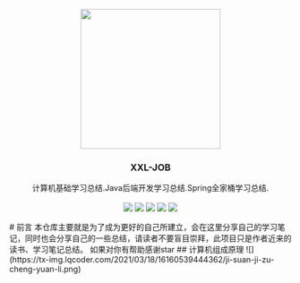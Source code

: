 
<p align="center" >
    <img src="https://tx-img.lqcoder.com/2021/03/17/16159503312877/16159503261021.jpg" width="250">
    <h3 align="center">XXL-JOB</h3>
    <p align="center">
        计算机基础学习总结.Java后端开发学习总结.Spring全家桶学习总结.
        <br>
        <br>
        <img src="https://img.shields.io/badge/relearn__cs-%E5%90%8E%E7%AB%AF%E5%BC%80%E5%8F%91-lightgrey" >
        <img src="https://img.shields.io/badge/relearn__cs-%E8%AE%A1%E7%AE%97%E6%9C%BA%E4%BD%93%E7%B3%BB-brightgreen" >
        <img src="https://img.shields.io/badge/relearn__cs-%E8%AE%A1%E7%AE%97%E6%9C%BA%E7%BD%91%E7%BB%9C-blue" >
         <img src="https://img.shields.io/badge/relearn__cs-%E6%93%8D%E4%BD%9C%E7%B3%BB%E7%BB%9F-red" >
        <img src="https://img.shields.io/badge/relearn__cs-%E8%AE%A1%E7%AE%97%E6%9C%BA%E7%BB%84%E6%88%90-yellow" >
    </p>
</p>
# 前言
本仓库主要就是为了成为更好的自己所建立，会在这里分享自己的学习笔记，同时也会分享自己的一些总结，请读者不要盲目崇拜，此项目只是作者近来的读书、学习笔记总结。
如果对你有帮助感谢star
## 计算机组成原理
![](https://tx-img.lqcoder.com/2021/03/18/16160539444362/ji-suan-ji-zu-cheng-yuan-li.png)

